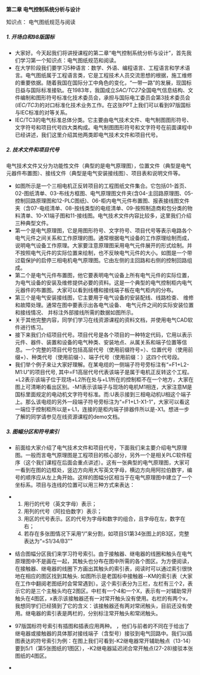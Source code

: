 **第二章 电气控制系统分析与设计**

知识点： 电气图纸规范与阅读

 ##### 1.  开场白和98版国标

-   大家好。今天起我们将讲授课程的第二章“电气控制系统分析与设计”，首先我们学习第一个知识点：电气图纸规范和阅读。
-   在大学阶段我们要学习5种语言：数学、外语、编程语言、工程语言和学术语言。电气图纸属于工程语言类，它是工程技术人员交流思想的根据，施工维修的重要依据。随着我国在国际分工中角色的变化，“一带一路”的发展，现国标日益与国际标准接轨。在1983年，我国成立*SAC/TC27*全国电气信息结构、文件编制和图形符号标准化技术委员会，承担与国际电工委员会第3技术委员会(*IEC/TC3*)的对口标准化技术业务工作。在这张PPT上我们可以看到97版国标与IEC标准的对等关系。
-   IEC/TC3的电气标准总体分类。它主要由电气技术文件、电气制图图形符号、文字符号和项目代号四大类构成。电气制图图形符号和文字符号在前面课程中已经讲述，我们这里介绍其他两类即电气技术文件和项目代号。

##### 2.  技术文件和项目代号

电气技术文件又分为功能性文件（典型的是电气原理图），位置文件（典型是电气元器件布置图）、接线文件（典型是电气安装接线图）、项目表和说明文件等。

-   如图所示是一个三相电机正反转项目的工程图纸文件集合。它包括01-首页、02-图纸清单、03-布线方框图、电气原理图文件夹(含04-主回路原理图、05-控制回路原理图和12-PLC图纸)、06-柜内电气元件布置图、报表接线图文件夹（含07-电缆清单、08-按线类型的电缆清单、09-按照制造商和包分类的物料清单、10-X1端子图和11-接线图。电气技术文件内容比较多，这里我们介绍三种典型文件。
-   第一个是电气原理图，它是用图形符号、文字符号、项目代号等表示电路各个电气元件之间关系和工作原理的图。通常根据电气设备的工作原理绘制而成，说明电气设备工作原理。大家要注意原理图采用电气元件展开的形式绘制。并不按照电气元件的实际位置来绘制，也不反映电气元件的大小。如图是一个带过载保护的启停三相电机电气原理图。它由左侧的主回路和右侧的控制回路组成。
-   第二个是电气元件布置图，他它要表明电气设备上所有电气元件的实际位置，为电气设备的安装及维修提供必要的资料。这是一个典型的电气控制柜内电气元器件的布置图。大家可以看到线槽和接线端子板在电气柜内的分布。
-   第三个是电气安装接线图，它主要用于电气设备的安装配线、线路检查、 维修和故障处理。通常在图中要表示出各电气设备、 电气元件之间的实际安装位置和接线情况、 并标注外部接线所需的数据如图所示。
-   关于其他完整内容，同学们学习在线资源课程的资料文档，并使用电气CAD软件进行练习。
-   接下来我们介绍项目代号。项目代号是各个项目的一种特定代码，它用以表示元件、器件、装置和设备的电气种类、安装地点、从属关系和端子位置等信息。一个完整的项目代号包括高层代号（使用前缀符号=）、位置代号（使用前缀+）、种类代号（使用前缀-）、端子代号（使用前缀：）这四个代号段。
-   我们举个例子来让大家好理解。在某电缆的一侧端子符号旁标注有“=F1+L2-M1:U”的项目代号, 其中=F1高层代号代表该端子是属于电机正反转这个工程。+L2表示该端子位于现场+L2所在处与+L1所在的控制柜不在一个地方，大家在图上可清晰的看出区别。-M1表示该端子与现场的电机M1相连，大家注意M是国标里面规定的电动机文字符号标准。而:U表示接到三相电动机U相这个端子上。那么该电缆的另外一段端子符号旁标注为“=F1+L1-X1-1”，大家可以看这一端位于控制柜所以是+·L1，连接的是柜内端子排器件所以是-X1。想进一步了解的同学请参见在线资源课程的demo文档。<!--另外一个例子图在国标文件56页-->

##### 3. 图幅分区和符号索引

- 前面给大家介绍了电气技术文件和项目代号，下面我们来主要介绍电气原理图。一般而言电气原理图是工程项目的核心部分，另外一个是相关PLC软件程序（这个我们课程在后面会重点讲述）。这有一张典型的电气原理图，大家可一看到在图的边框处，竖边方向用大写英文字母，横边方向用阿拉伯数字，编号的顺序应从左上角开始。这样的图幅分区相当于在电气原理图中建立了一个坐标系。项目与连线的位置可以用三种方式来表达：

-   1. 用行的代号（英文字母）表示；
    2. 用列的代号（阿拉伯数字）表示；
    3. 用区的代号表示。区的代号为字母和数字的组合，且字母在左，数字在右；
    4. 若存在多张图情况下采用“/”来分割，如项目S1第34张图上的B3区，完整表达为“=S1/34/B3""

-   结合图幅分区我们来学习符号索引。由于接触器、继电器的线圈和触头在电气原理图中不是画在一起，其触头也分布在图中所需的各个图区。为方便阅读，在接触器、继电器的线圈下方画出其触头的索引表，阅读时可以通过索引很快地在相应的图区找到其触头. 如图所示是老国标中接触器--KM的索引表（大家在工作中翻阅老图纸时会常常遇到）。这个索引表分为三栏，左栏有三个2，表示它的是三个主触头均在2图区。中栏有一个4和一个X，表示有一对辅助常开触头在4图区，x表示该接触器还有一对常开触头没有使用。右栏的有两个x，我想同学们已经猜到了它的含义：该接触器还有两对常闭触头，目前还没有使用。继电器的索引表是两栏的，分别标注常开触头和常闭触头。

-   97版国标符号索引有插图和插表应用两种。<!--例子在国标文件85页和87页--> ，他们与前者的不同在于给出了继电器或接触器的具体那对接线端子（含型号）接驳到电气回路中。我们以插图表达的符号索引为例：在图上我们可看到-K2继电器常开辅助触点（13-14）要到5/1（第5张图纸的1图区），-K2继电器延迟闭合常开触点(27-28)接驳本张图纸的4图区。

-   ​

    ​


